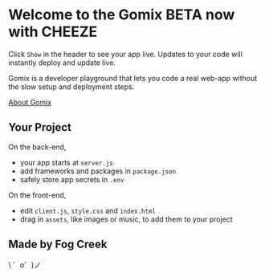 Welcome to the Gomix BETA now with CHEEZE
=========================

Click `Show` in the header to see your app live. Updates to your code will instantly deploy and update live.

Gomix is a developer playground that lets you code a real web-app without the slow setup and deployment steps.

[About Gomix](https://gomix.com/about)


Your Project
------------

On the back-end,
- your app starts at `server.js`
- add frameworks and packages in `package.json`
- safely store app secrets in `.env`

On the front-end,
- edit `client.js`, `style.css` and `index.html`
- drag in `assets`, like images or music, to add them to your project


Made by Fog Creek
-----------------

\ ゜o゜)ノ

